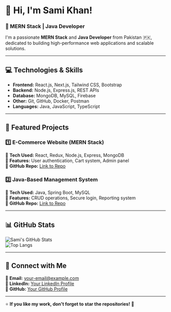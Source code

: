 # 👋 Hi, I'm Sami Khan!  
### 🚀 MERN Stack | Java Developer  

I'm a passionate **MERN Stack** and **Java Developer** from Pakistan 🇵🇰, dedicated to building high-performance web applications and scalable solutions.  

---

## 💻 Technologies & Skills  
- **Frontend:** React.js, Next.js, Tailwind CSS, Bootstrap  
- **Backend:** Node.js, Express.js, REST APIs  
- **Database:** MongoDB, MySQL, Firebase  
- **Other:** Git, GitHub, Docker, Postman  
- **Languages:** Java, JavaScript, TypeScript  

---

## 📂 Featured Projects  
### 1️⃣ **E-Commerce Website** (MERN Stack)  
🔹 **Tech Used:** React, Redux, Node.js, Express, MongoDB  
🔹 **Features:** User authentication, Cart system, Admin panel  
🔹 **GitHub Repo:** [Link to Repo](https://github.com/your-repo)  

### 2️⃣ **Java-Based Management System**  
🔹 **Tech Used:** Java, Spring Boot, MySQL  
🔹 **Features:** CRUD operations, Secure login, Reporting system  
🔹 **GitHub Repo:** [Link to Repo](https://github.com/your-repo)  

---

## 📊 GitHub Stats  
![Sami's GitHub Stats](https://github-readme-stats.vercel.app/api?username=your-github-username&show_icons=true&theme=radical)  
![Top Langs](https://github-readme-stats.vercel.app/api/top-langs/?username=your-github-username&layout=compact&theme=radical)  

---

## 🤝 Connect with Me  
📧 **Email:** your-email@example.com  
🔗 **LinkedIn:** [Your LinkedIn Profile](https://linkedin.com/in/your-profile)  
🔗 **GitHub:** [Your GitHub Profile](https://github.com/your-github-username)  

---

⭐ **If you like my work, don't forget to star the repositories!** 🚀  
